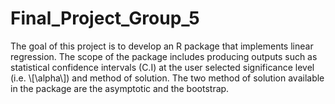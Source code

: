 # Final_Project_Group_5

The goal of this project is to develop an R package that implements linear regression. The scope of the package includes producing outputs such as statistical confidence intervals (C.I) at the user selected significance level (i.e. \\[\alpha\\]) and method of solution. The two method of solution available in the package are the asymptotic and the bootstrap.
